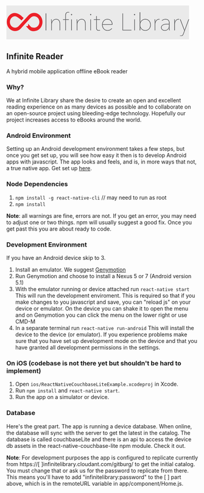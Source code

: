![Infinite Library](https://raw.githubusercontent.com/InfiniteLibrary/app/master/source/images/Title-Logo.png)

## Infinite Reader

A hybrid mobile application offline eBook reader 

### Why?

We at Infinite Library share the desire to create an open and excellent reading experience on as many devices as possible and to collaborate on an open-source project using bleeding-edge technology. Hopefully our project increases access to eBooks around the world.

### Android Environment

Setting up an Android development environment takes a few steps, but once you get set up, you will see how easy it then is to develop Android apps with javascript. The app looks and feels, and is, in more ways that not, a true native app. Get set up [here](https://facebook.github.io/react-native/docs/android-setup.html). 

### Node Dependencies

1. `npm install -g react-native-cli`    // may need to run as root 
2. `npm install`

**Note**: all warnings are fine, errors are not. If you get an error, you may need to adjust one or two things. npm will usually suggest a good fix. Once you get past this you are about ready to code.

### Development Environment

If you have an Android device skip to 3.

1. Install an emulator. We suggest [Genymotion](https://www.genymotion.com/#!/download)
2. Run Genymotion and choose to install a Nexus 5 or 7 (Android version 5.1)
3. With the emulator running or device attached run 
    `react-native start`
  This will run the development enviroment. This is required so that if you make changes to you javascript and save, you can "reload js" on your device or emulator. On the device you can shake it to open the menu and on Genymotion you can click the menu on the lower right or use CMD-M
4. In a separate terminal run
    `react-native run-android`
  This will install the device to the device (or emulator). If you experience problems make sure that you have set up development mode on the device and that you have granted all development permissions in the settings.


### On iOS (codebase is not there yet but shouldn't be hard to implement)

1. Open `ios/ReactNativeCouchbaseLiteExample.xcodeproj` in Xcode.
2. Run `npm install` and `react-native start`.
3. Run the app on a simulator or device.

### Database

Here's the great part. The app is running a device database. When online, the database will sync with the server to get the latest in the catalog. The database is called couchbaseLite and there is an api to access the device db assets in the react-native-couchbase-lite npm module. Check it out. 

**Note**: For development purposes the app is configured to replicate currently from https://[   ]infinitelibrary.cloudant.com/gitburg/ to get the initial catalog. You must change that or ask us for the password to replicate from there. This means you'll have to add "infinitelibrary:password" to the [  ] part above, which is in the remoteURL variable in app/component/Home.js.

